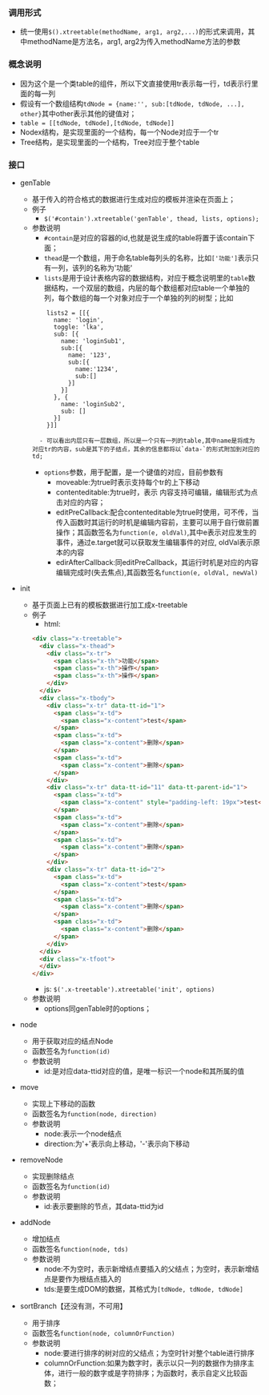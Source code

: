 ### 调用形式
+ 统一使用`$().xtreetable(methodName, arg1, arg2,...)`的形式来调用，其中methodName是方法名，arg1, arg2为传入methodName方法的参数

### 概念说明
+ 因为这个是一个类table的组件，所以下文直接使用tr表示每一行，td表示行里面的每一列
+ 假设有一个数组结构`tdNode = {name:'', sub:[tdNode, tdNode, ...], other}`其中other表示其他的键值对；
+ `table = [[tdNode, tdNode],[tdNode, tdNode]]`
+ Nodex结构，是实现里面的一个结构，每一个Node对应于一个tr
+ Tree结构，是实现里面的一个结构，Tree对应于整个table

### 接口
+ genTable
    - 基于传入的符合格式的数据进行生成对应的模板并渲染在页面上；
    - 例子 
        * `$('#contain').xtreetable('genTable', thead, lists, options);`
    - 参数说明
        * `#contain`是对应的容器的id,也就是说生成的table将置于该contain下面；
        * `thead`是一个数组，用于命名table每列头的名称，比如`['功能']`表示只有一列，该列的名称为'功能'
        * `lists`是用于设计表格内容的数据结构，对应于概念说明里的`table`数据结构，一个双层的数组，内层的每个数组都对应table一个单独的列，每个数组的每一个对象对应于一个单独的列的树型；比如
        ```
            lists2 = [[{
              name: 'login',
              toggle: 'lka',
              sub: [{
                name: 'loginSub1',
                sub:[{
                  name: '123',
                  sub:[{
                    name:'1234',
                    sub:[]
                  }]
                }]
              }, {
                name: 'loginSub2',
                sub: []
              }]
            }]]
        ```
            - 可以看出内层只有一层数组，所以是一个只有一列的table,其中name是将成为对应tr的内容，sub是其下的子结点，其余的信息都将以`data-`的形式附加到对应的td; 
        * `options`参数，用于配置，是一个键值的对应，目前参数有
            - moveable:为true时表示支持每个tr的上下移动
            - contenteditable:为true时，表示 内容支持可编辑，编辑形式为点击对应的内容；
            - editPreCallback:配合contenteditable为true时使用，可不传，当传入函数时其运行的时机是编辑内容前，主要可以用于自行做前置操作；其函数签名为`function(e, oldVal)`,其中e表示对应发生的事件，通过e.target就可以获取发生编辑事件的对应, oldVal表示原本的内容
            - edirAfterCallback:同editPreCallback，其运行时机是对应的内容编辑完成时(失去焦点),其函数签名`function(e, oldVal, newVal)`

+ init
    - 基于页面上已有的模板数据进行加工成x-treetable
    - 例子
        * html:
        ```html
        <div class="x-treetable">
          <div class="x-thead">
            <div class="x-tr">
              <span class="x-th">功能</span>
              <span class="x-th">操作</span>
              <span class="x-th">操作</span>
            </div>
          </div>
          <div class="x-tbody">
            <div class="x-tr" data-tt-id="1">
              <span class="x-td">
                <span class="x-content">test</span>
              </span>
              <span class="x-td">
                <span class="x-content">删除</span>
              </span>
              <span class="x-td">
                <span class="x-content">删除</span>
              </span>       
            </div>
            <div class="x-tr" data-tt-id="11" data-tt-parent-id="1">
              <span class="x-td">
                <span class="x-content" style="padding-left: 19px">test</span>
              </span>
              <span class="x-td">
                <span class="x-content">删除</span>
              </span>
              <span class="x-td">
                <span class="x-content">删除</span>
              </span>       
            </div>      
            <div class="x-tr" data-tt-id="2">
              <span class="x-td">
                <span class="x-content">test</span>
              </span>
              <span class="x-td">
                <span class="x-content">删除</span>
              </span>
              <span class="x-td">
                <span class="x-content">删除</span>
              </span>       
            </div>
          </div>
          <div class="x-tfoot">
          </div>
        </div>
        ```
        * js: `$('.x-treetable').xtreetable('init', options)`
    - 参数说明
        * options同genTable时的options；

+ node
    - 用于获取对应的结点Node
    - 函数签名为`function(id)`
    - 参数说明
        - id:是对应data-ttid对应的值，是唯一标识一个node和其所属的值
+ move
    - 实现上下移动的函数
    - 函数签名为`function(node, direction)`
    - 参数说明
        * node:表示一个node结点
        * direction:为'+'表示向上移动，'-'表示向下移动
+ removeNode
    - 实现删除结点
    - 函数签名为`function(id)`
    - 参数说明
        * id:表示要删除的节点，其data-ttid为id
+ addNode
    - 增加结点
    - 函数签名`function(node, tds)`
    - 参数说明
        * node:不为空时，表示新增结点要插入的父结点；为空时，表示新增结点是要作为根结点插入的
        * tds:是要生成DOM的数据，其格式为`[tdNode, tdNode, tdNode]`
+ sortBranch【还没有测，不可用】
    - 用于排序
    - 函数签名`function(node, columnOrFunction)`
    - 参数说明
        * node:要进行排序的树对应的父结点；为空时针对整个table进行排序
        * columnOrFunction:如果为数字时，表示以只一列的数据作为排序主体，进行一般的数字或是字符排序；为函数时，表示自定义比较函数；
    